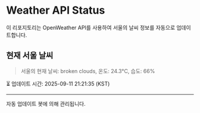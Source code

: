 
# Weather API Status

이 리포지토리는 OpenWeather API를 사용하여 서울의 날씨 정보를 자동으로 업데이트합니다.

## 현재 서울 날씨
> 서울의 현재 날씨: broken clouds, 온도: 24.3°C, 습도: 66%

⏳ 업데이트 시간: 2025-09-11 21:21:35 (KST)

---
자동 업데이트 봇에 의해 관리됩니다.
